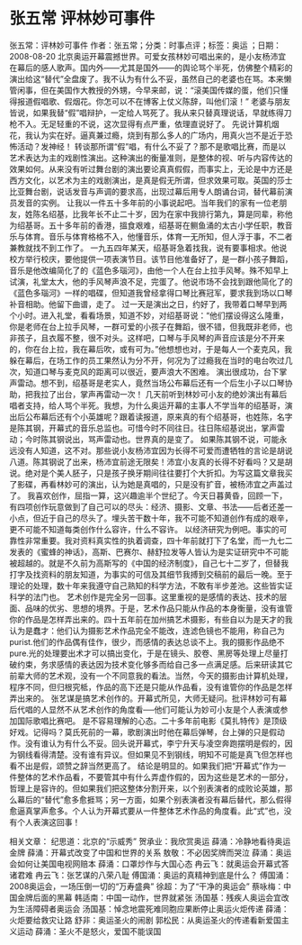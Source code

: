 # 张五常  评林妙可事件

张五常：评林妙可事件
作者：张五常；分类：时事点评；标签：奥运 ；日期：2008-08-20
北京奥运开幕震撼世界。可爱女孩林妙可唱出来的，是小友杨沛宜在幕后的感人歌声。国内外——尤其是国外——的舆论骂个半死，仿佛整个精彩的演出给这“替代”全盘废了。我不认为有什么不妥，虽然自己的老婆也在骂。本来懒管闲事，但在美国作大教授的外甥，今早来邮，说：“滚美国传媒的蛋，他们只懂得报道假唱歌、假烟花。你怎可以不在博客上仗义陈辞，叫他们滚！”
老婆与朋友皆说，如果我替“假”唱辩护，一定给人骂死了。我从来只替真理说话，早就练得刀枪不入。无足轻重的不说，这次显得有点严重，依理直说好了。
先说计算机烟花，我认为实在好。逼真兼过瘾，烧到有那么多人的广场内，用真火岂不是近于恐怖活动？发神经！
转谈那所谓“假”唱，有什么不妥了？那不是歌唱比赛，而是以艺术表达为主的戏剧性演出。这种演出的衡量准则，是整体的视、听与内容传达的效果如何。从来没有听过舞台剧的演出要论真真假假，而事实上，无论是中方还是西方文化，以艺术为主的戏剧演出，是真是假无所谓，但求效果可取。英国的莎士比亚舞台剧，说话发音与声调的要求高，出现过幕后用专人朗诵台词，替代幕前演员发音的实例。
让我以一件五十多年前的小事说起吧。当年我们的家有一位老朋友，姓陈名绍基，比我年长不止二十岁，因为在家中我排行第九，算是同辈，称他为绍基哥。五十多年前的香港，搵食艰难，绍基哥在鲗鱼涌的太古小学任职，教音乐与体育。音乐与体育格格不入，他懂音乐，体育一无所知，但人浮于事，不二者兼教就找不到工作了。
一九五四年某天，绍基哥急着找我，说有要事相求。他说校方举行校庆，要他提供一项表演节目。该节目他准备好了，是一群小孩子舞蹈，音乐是他改编简化了的《蓝色多瑙河》，由他一个人在台上拉手风琴。殊不知早上试演，礼堂太大，他的手风琴声浪不足，完蛋了。他说市场不会找到跟他简化了的《蓝色多瑙河》一样的唱碟，但知道我曾经拿得口琴比赛冠军，要求我到场以口琴补音相助。他留下曲谱，走了。
过一天是演出之日，约好了，我带着口琴早到两个小时。进入礼堂，看看场景，知道不妙，对绍基哥说：“他们摆设得这么隆重，你是老师在台上拉手风琴，一群可爱的小孩子在舞蹈，很不错，但我既非老师，也非孩子，且衣履不整，很不对头。这样吧，口琴与手风琴的声音应该是分不开来的，你在台上拉，我在幕后吹，或有可为。”他想想也对，于是每人一个麦克风，我躲在幕后，在场工作的员工果然认为分不开，何况为了过瘾我在当时的电台吹过几次，知道口琴与麦克风的距离可以很近，要声浪大不困难。
演出很成功，台下掌声雷动。想不到，绍基哥是老实人，竟然当场公布幕后还有一个后生小子以口琴协助，把我拉了出台，掌声再雷动一次！
几天前听到林妙可小友的绝妙演出有幕后唱者支持，给人骂个半死。我想，为什么奥运开幕的主事人不学当年的绍基哥，演出后公布幕后还有个小英雄呢？跟着读报道，原来真的有个绍基哥，也姓陈，名字是陈其钢，开幕式的音乐总监也。可惜今时不同往日。往日陈绍基说出，掌声雷动；今时陈其钢说出，骂声雷动也。世界真的是变了。
如果陈其钢不说，可能永远没有人知道，这不对。那些说小友杨沛宜因为长得不可爱而遭牺牲的言论是胡说八道。陈其钢说了出来，杨沛宜前途无限矣！沛宜小友真的长得不好看吗？又是胡说。绝对是个美人胚子，只是孩子换牙期间往往要打个大折扣。为写这篇文章我买了影碟，再看林妙可的演出，认为她是真唱的，只是没有扩音，被杨沛宜之声盖过了。
我喜欢创作，屈指一算，这兴趣逾半个世纪了。今天日暮黄昏，回顾一下，有四项创作玩意做到了自己可以的尽头：经济、摄影、文章、书法——后者还差一小点，但近于自己的尽头了。埋头苦干数十年，我不可能不知道创作有成的艰辛，更不可能不知道每类创作什么容许，什么不容许。
以经济研究为例吧。事实的可靠性非常重要。我对资料真实性的执着调查，四十年前就打下了名堂，而一九七二发表的《蜜蜂的神话》，高斯、巴赛尔、赫舒拉发等人皆认为是实证研究中不可能被超越的。就是不久前为高斯写的《中国的经济制度》，自己七十二岁了，但替我打字及找资料的朋友知道，为事实的可信及其细节我搏到交稿前的最后一晚。至于理论的处理，数十年来我遵守自己熟知的科学方法，不敢有半步差池。这些皆实证科学的法门也。
艺术创作是完全另一回事。这里重视的是感情的表达、技术的层面、品味的优劣、思想的境界。于是，艺术作品只能从作品的本身衡量，没有谁管你的作品是怎样弄出来的。四十五年前在加州搞艺术摄影，有些自以为是天才的我认为是蠢才：他们认为摄影艺术作品完全不能改，连滤色镜也不能用，称自己为purist.他们的作品偶有佳作，很少，而感情的表达总谈不上。我的摄影作品绝不pure.光的处理要出术才可以搞出变化，于是在镜头、胶卷、黑房等处理上尽量打破约束，务求感情的表达因为技术变化够多而给自己多一点满足感。后来研读其它前辈大师的艺术观，没有一个不同意我的看法。当然，今天的摄影由计算机处理，程序不同，但归根究柢，作品的高下还是只能从作品看，没有谁管你的作品是怎样弄出来的。
张艺谋是搞艺术创作的。开幕式所见，大师无疑问。批评林妙可有幕后代唱的人显然不从艺术创作的角度看──他们可能认为妙可小友是个人表演或参加国际歌唱比赛吧。
是不容易理解的心态。二十多年前电影《莫扎特传》是顶级好戏。记得吗？莫氏死前的一幕，歌剧演出时他在幕后弹琴，台上弹的只是假动作。没有谁认为有什么不妥。回头说开幕式，李宁升天与凌空奔跑摆明是假的，因为钢线看得清楚。没有谁有异议。但如果见不到钢线，明知不可能是真飞但怎样也看不出是假，颂赞之辞当然更高了。
结论是明显的。如果我们把“开幕式”作为一件整体的艺术作品看，不要管其中有什么弄虚作假的，因为这些是艺术的一部分，哲理上是容许的。但如果我们把这整体分割开来，以个别表演者的成败论英雄，那么幕后的“替代”愈多愈捱骂；另一方面，如果个别表演者没有幕后替代，那么假得愈逼真掌声愈多。个人认为开幕式要从一件整体艺术作品的角度看。此“式”也，没有个人表演这回事！

相关文章：
纪思道：北京的“示威秀”
贺承业：我欣赏奥运
薛涌：冷静地看待奥运金牌
薛涌：开幕式改变了中国和世界的关系
敖敬：不必因奖牌而哭泣
薛涌：奥运会如何让美国电视网赔本
薛涌：口罩炒作与大国心态
冉云飞：就奥运会开幕式答诸君难
冉云飞：张艺谋的八荣八耻
傅国涌：奥运的真精神到底是什么？
傅国涌：2008奥运会，一场压倒一切的“万寿盛典”
徐超：为了“干净的奥运会”
蔡咏梅：中国金牌后面的黑幕
韩适南：中国一动作，世界就紧张
汤国基：残疾人奥运会宜改为生活障碍者奥运会
汤国基：悼念地震死难同胞应果断停止奥运火炬传递
薛涌：火炬要给救灾让路
舒非：奥运圣火的闹剧
郭松民：从奥运圣火的传递看新爱国主义运动
薛涌：圣火不是怒火，爱国不能误国